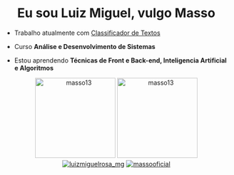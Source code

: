 <h1 align="center">Eu sou Luiz Miguel, vulgo Masso</h1>

- Trabalho atualmente com [Classificador de Textos](https://github.com/Masso13/NLP-Classifier)

- Curso **Análise e Desenvolvimento de Sistemas**

- Estou aprendendo **Técnicas de Front e Back-end, Inteligencia Artificial e Algoritmos**
<div align="center">
<img height="180em" src="https://github-readme-stats.vercel.app/api/top-langs/?username=masso13&show_icons=true&locale=en&layout=compact&size_weight=0.5&count_weight=0.5&theme=radical" alt="masso13" />
<img height="180em" src="https://github-readme-stats.vercel.app/api/?username=masso13&show_icons=true&theme=radical" alt="masso13" />
</div>

<div align="center">
<a href="https://instagram.com/luizmiguelrosa_mg" target="blank"><img align="center" src="https://img.shields.io/badge/Instagram-E4405F?style=for-the-badge&logo=instagram&logoColor=white" alt="luizmiguelrosa_mg"/></a>
<a href="https://www.youtube.com/c/massooficial" target="blank"><img align="center" src="https://img.shields.io/badge/YouTube-FF0000?style=for-the-badge&logo=youtube&logoColor=white" alt="massooficial"/></a>
</div>
